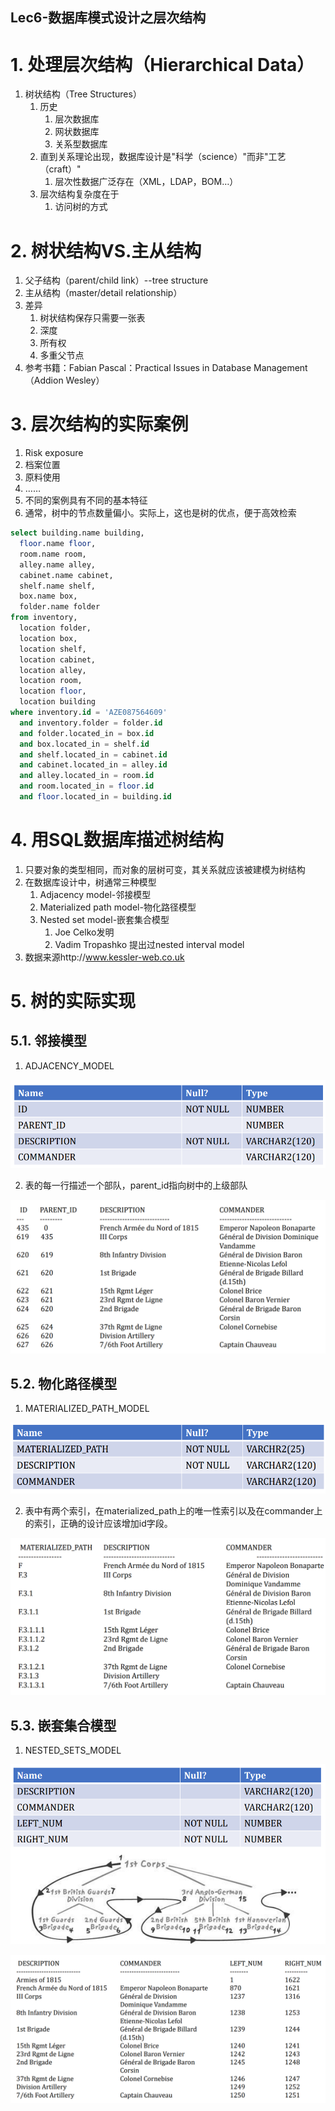 
Lec6-数据库模式设计之层次结构
---

# 1. 处理层次结构（Hierarchical Data）
1. 树状结构（Tree Structures）
   1. 历史
      1. 层次数据库
      2. 网状数据库
      3. 关系型数据库
   2. 直到关系理论出现，数据库设计是"科学（science）"而非"工艺（craft）"
      1. 层次性数据广泛存在（XML，LDAP，BOM…）
   3. 层次结构复杂度在于
      1. 访问树的方式

# 2. 树状结构VS.主从结构
1. 父子结构（parent/child link）--tree structure
2. 主从结构（master/detail relationship）
3. 差异
   1. 树状结构保存只需要一张表
   2. 深度
   3. 所有权
   4. 多重父节点
4. 参考书籍：Fabian Pascal：Practical Issues in Database Management（Addion Wesley）

# 3. 层次结构的实际案例
1. Risk exposure
2. 档案位置
3. 原料使用
4. ……
5. 不同的案例具有不同的基本特征
6. 通常，树中的节点数量偏小。实际上，这也是树的优点，便于高效检索

```sql
select building.name building,
  floor.name floor,
  room.name room,
  alley.name alley,
  cabinet.name cabinet,
  shelf.name shelf,
  box.name box,
  folder.name folder
from inventory,
  location folder,
  location box,
  location shelf,
  location cabinet,
  location alley,
  location room,
  location floor,
  location building
where inventory.id = 'AZE087564609'
  and inventory.folder = folder.id
  and folder.located_in = box.id
  and box.located_in = shelf.id
  and shelf.located_in = cabinet.id
  and cabinet.located_in = alley.id
  and alley.located_in = room.id
  and room.located_in = floor.id
  and floor.located_in = building.id
```

# 4. 用SQL数据库描述树结构
1. 只要对象的类型相同，而对象的层树可变，其关系就应该被建模为树结构
2. 在数据库设计中，树通常三种模型
   1. Adjacency model-邻接模型
   2. Materialized path model-物化路径模型
   3. Nested set model-嵌套集合模型
      1. Joe Celko发明
      2. Vadim Tropashko 提出过nested interval model
3. 数据来源http://www.kessler-web.co.uk

# 5. 树的实际实现

## 5.1. 邻接模型
1. ADJACENCY_MODEL

![](img/lec6/1.png)

2. 表的每一行描述一个部队，parent_id指向树中的上级部队

![](img/lec6/2.png)

## 5.2. 物化路径模型
1. MATERIALIZED_PATH_MODEL

![](img/lec6/3.png)

2. 表中有两个索引，在materialized_path上的唯一性索引以及在commander上的索引，正确的设计应该增加id字段。

![](img/lec6/4.png)

## 5.3. 嵌套集合模型
1. NESTED_SETS_MODEL

![](img/lec6/5.png)

![](img/lec6/6.png)
